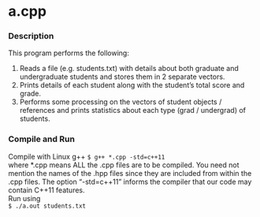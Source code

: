 # a.cpp
### Description 
This program performs the following:  
1. Reads a file (e.g. students.txt) with details about both graduate and undergraduate students and stores them in 2 separate vectors.  
2. Prints details of each student along with the student’s total score and grade.  
3. Performs some processing on the vectors of student objects / references and prints statistics about each type (grad / undergrad) of students.

### Compile and Run
Compile with Linux g++
`$ g++ *.cpp -std=c++11`  
where *.cpp means ALL the .cpp files are to be compiled. You need not mention the names of the .hpp files since they are included from within the .cpp files. The option “-std=c++11” informs the compiler that our code may contain C++11 features.  
Run using  
`$ ./a.out students.txt`
